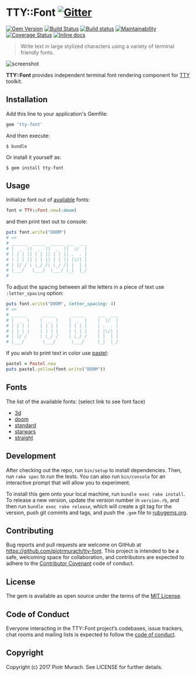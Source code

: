 # TTY::Font [![Gitter](https://badges.gitter.im/Join%20Chat.svg)][gitter]

[![Gem Version](https://badge.fury.io/rb/tty-font.svg)][gem]
[![Build Status](https://secure.travis-ci.org/piotrmurach/tty-font.svg?branch=master)][travis]
[![Build status](https://ci.appveyor.com/api/projects/status/cj4owy2vlty2q1ko?svg=true)][appveyor]
[![Maintainability](https://api.codeclimate.com/v1/badges/b0d6263bd34e1c0cae74/maintainability)][codeclimate]
[![Coverage Status](https://coveralls.io/repos/github/piotrmurach/tty-font/badge.svg)][coverage]
[![Inline docs](http://inch-ci.org/github/piotrmurach/tty-font.svg?branch=master)][inchpages]

[gitter]: https://gitter.im/piotrmurach/tty
[gem]: http://badge.fury.io/rb/tty-font
[travis]: http://travis-ci.org/piotrmurach/tty-font
[appveyor]: https://ci.appveyor.com/project/piotrmurach/tty-font
[codeclimate]: https://codeclimate.com/github/piotrmurach/tty-font/maintainability
[coverage]: https://coveralls.io/github/piotrmurach/tty-font
[inchpages]: http://inch-ci.org/github/piotrmurach/tty-font

> Write text in large stylized characters using a variety of terminal friendly fonts.

![screenshot](https://github.com/piotrmurach/tty-font/raw/master/assets/starwars_logo.png)

**TTY::Font** provides independent terminal font rendering component for [TTY](https://github.com/piotrmurach/tty) toolkit.

## Installation

Add this line to your application's Gemfile:

```ruby
gem 'tty-font'
```

And then execute:

    $ bundle

Or install it yourself as:

    $ gem install tty-font

## Usage

Initialize font out of [available](#fonts) fonts:

```ruby
font = TTY::Font.new(:doom)
```

and then print text out to console:

```ruby
puts font.write("DOOM")
# =>
# ______  _____  _____ ___  ___
# |  _  \|  _  ||  _  ||  \/  |
# | | | || | | || | | || .  . |
# | | | || | | || | | || |\/| |
# | |/ / \ \_/ /\ \_/ /| |  | |
# |___/   \___/  \___/ \_|  |_/
#
```

To adjust the spacing between all the letters in a piece of text use `:letter_spacing` option:

```ruby
puts font.write("DOOM", letter_spacing: 4)
# =>
# ______      _____      _____     ___  ___
# |  _  \    |  _  |    |  _  |    |  \/  |
# | | | |    | | | |    | | | |    | .  . |
# | | | |    | | | |    | | | |    | |\/| |
# | |/ /     \ \_/ /    \ \_/ /    | |  | |
# |___/       \___/      \___/     \_|  |_/
```

If you wish to print text in color use [pastel](https://github.com/piotrmurach/pastel):

```ruby
pastel = Pastel.new
puts pastel.yellow(font.write("DOOM"))
```

## Fonts

The list of the available fonts: (select link to see font face)

* [3d](fonts/3d.md)
* [doom](fonts/doom.md)
* [standard](fonts/standard.md)
* [starwars](fonts/starwars.md)
* [straight](fonts/straight.md)

## Development

After checking out the repo, run `bin/setup` to install dependencies. Then, run `rake spec` to run the tests. You can also run `bin/console` for an interactive prompt that will allow you to experiment.

To install this gem onto your local machine, run `bundle exec rake install`. To release a new version, update the version number in `version.rb`, and then run `bundle exec rake release`, which will create a git tag for the version, push git commits and tags, and push the `.gem` file to [rubygems.org](https://rubygems.org).

## Contributing

Bug reports and pull requests are welcome on GitHub at https://github.com/piotrmurach/tty-font. This project is intended to be a safe, welcoming space for collaboration, and contributors are expected to adhere to the [Contributor Covenant](http://contributor-covenant.org) code of conduct.

## License

The gem is available as open source under the terms of the [MIT License](https://opensource.org/licenses/MIT).

## Code of Conduct

Everyone interacting in the TTY::Font project’s codebases, issue trackers, chat rooms and mailing lists is expected to follow the [code of conduct](https://github.com/[USERNAME]/tty-font/blob/master/CODE_OF_CONDUCT.md).

## Copyright

Copyright (c) 2017 Piotr Murach. See LICENSE for further details.
